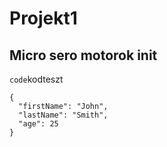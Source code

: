 # Projekt1
## Micro sero motorok init
`code`kodteszt
```
{
  "firstName": "John",
  "lastName": "Smith",
  "age": 25
}
```